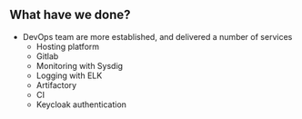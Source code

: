 ## What have we done?
- DevOps team are more established, and delivered a number of services
  - Hosting platform
  - Gitlab
  - Monitoring with Sysdig
  - Logging with ELK
  - Artifactory
  - CI
  - Keycloak authentication